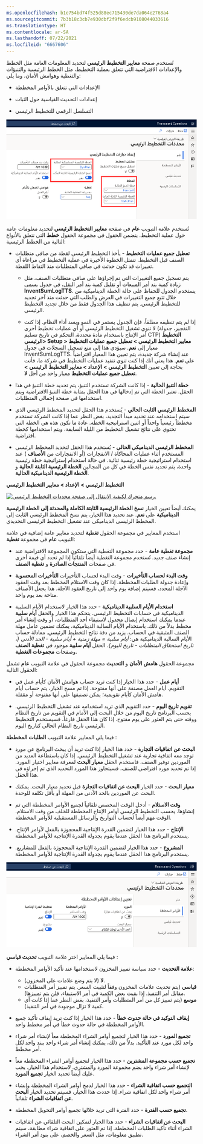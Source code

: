 ```yaml
---
ms.openlocfilehash: b1e754bd74f525d88ec715430de7da064e2768a4
ms.sourcegitcommit: 7b3b18c3cb7e930dbf2f9f6edcb9108044033616
ms.translationtype: HT
ms.contentlocale: ar-SA
ms.lasthandoff: 07/22/2021
ms.locfileid: "6667606"
---
```

تُستخدم صفحة **معايير التخطيط الرئيسي** لتحديد المعلومات العامة مثل الخطط والإعدادات الافتراضية التي تتعلق بعملية التخطيط، مثل الخطط الرئيسية والتنبؤات والتغطية وهوامش الأمان، وما يلي:

-   الإعدادات التي تتعلق بالأوامر المخططة

-   إعدادات التحديث القياسية حول الثبات

-   التسلسل الرقمي للتخطيط الرئيسي

![لقطة شاشة لصفحة معلمات التخطيط الرئيسي مع تمييز مجموعة حقول الخطط.](../media/plans-1.png)

تُستخدم علامة التبويب **عام** في صفحة **معايير التخطيط الرئيسي** لتحديد معلومات عامة حول عملية التخطيط. يتضمن الحقول في مجموعة الحقول **خطط** التي تتعلق بالأنواع التالية من الخطط الرئيسية:

-   **تعطيل جميع عمليات التخطيط** - يأخذ التخطيط الرئيسي لقطة من صافي متطلبات الصنف قبل التخطيط. تتمثل الخطوة الأخيرة في عملية التخطيط في مراعاة أي تغييرات قد تكون حدثت في صافي المتطلبات منذ التقاط اللقطة.

    -   يتم تسجيل جميع التغييرات التي تم إجراؤها على صافي متطلبات الصنف، مثل زيادة كمية بند أمر المبيعات أو تقليل كمية بند أمر النقل، في جدول يسمى **InventSumLogTTS**. يستخدم الجدول للحفاظ على حالة الخطة الديناميكية من خلال تتبع جميع التغييرات في العرض والطلب التي حدثت منذ آخر تجديد للتخطيط الرئيسي. يتم تنظيف هذا الجدول فقط من خلال تجديد التخطيط الرئيسي.

    -   إذا لم يتم تنظيفه مطلقاً، فإن الجدول يستمر في النمو ويسد أداء النظام. إذا كنت لا تنوي تشغيل التخطيط الرئيسي أو أي عمليات تخطيط أخرى (التفجير، جدولة أمر الإنتاج باستخدام مادة محددة، التحكم في تاريخ تسليم CTP) **التخطيط الرئيسي> Setup > معايير التخطيط الرئيسي > تعطيل جميع عمليات التخطيط** معيار إلى **نعم**. سيؤدي هذا إلى منع تسجيل السجلات في جدول InventSumLogTTS. عند إنشاء شركة جديدة، يتم تعيين هذا المعيار افتراضياً على **نعم**. هذا يعني أنك إذا كنت تنوي تنفيذ عمليات التخطيط في شركة ما، فأنت بحاجة إلى تعيين **التخطيط الرئيسي > الإعداد > معايير التخطيط الرئيسي > تعطيل جميع عمليات التخطيط** معيار واحد من أجل **لا**.

-   **خطة التنبؤ الحالية** - إذا كانت الشركة تستخدم التنبؤ، يتم تحديد خطة التنبؤ في هذا الحقل. تعتبر الخطة التي تم إدخالها في هذا الحقل بمثابة خطة التنبؤ الافتراضية ويتم استخدامها في صفحة إجمالي المتطلبات.

-   **المخطط الرئيسي الثابت الحالي** - يُستخدم هذا الحقل لتحديد المخطط الرئيسي الذي سيتم استخدامه عند تحديد مبدأ التجديد، بغض النظر عما إذا كانت الشركة تستخدم مخططاً رئيسياً واحداً أو اثنين استراتيجية الخطة. عادة ما تكون هذه هي الخطة التي تحتوي على نتائج تشغيل التخطيط من الليلة السابقة، ويتم استخدامها كخطة افتراضية.

-   **المخطط الرئيسي الديناميكي الحالي** - يُستخدم هذا الحقل لتحديد المخطط الرئيسي المستخدم أثناء عمليات المحاكاة / الانفجارات (أو الانفجارات من **الأصناف** ) عند استخدام استراتيجية خطة رئيسية ثنائية. في حالة استخدام إستراتيجية خطة رئيسية واحدة، يتم تحديد نفس الخطة في كل من المجالين **الخطة الرئيسية الثابتة الحالية** و **الخطة الرئيسية الديناميكية الحالية**.

**التخطيط الرئيسي > الإعداد > معايير التخطيط الرئيسي**

[![رسم متحرك لكيفية الانتقال إلى صفحة محددات التخطيط الرئيسي.](../media/planning-parameters.gif)](../media/planning-parameters.gif#lightbox)

يمكنك أيضاً تعيين الخيار **نسخ الخطة الرئيسية الثابتة الكاملة والمحدثة إلى الخطة الرئيسية الديناميكية** على **نعم**. عند تحديد هذا الخيار، يتم نسخ المخطط الرئيسي الثابت إلى المخطط الرئيسي الديناميكي عند تشغيل التخطيط الرئيسي التجديدي.

استخدم المعايير في مجموعة الحقول **تغطية** لتحديد معايير عامة إضافية في علامة التبويب **عام** في مجموعة **تغطية**:

-   **مجموعة تغطية عامة** - حدد مجموعة التغطية التي ستكون المجموعة الافتراضية عند إنشاء صنف جديد. تُستخدم مجموعة التغطية أيضاً تلقائياً إذا لم تحدد أي قيمة أخرى في صفحات **المنتجات الصادرة** و **تغطية الصنف**.

-   **وقت البدء لحساب التأخيرات** - وقت البدء لحساب التأخيرات **التأخيرات المحسوبة** وإعادة جدولة الطلبات المخططة. إذا كان وقت الاستلام المخطط بعد وقت العقود الآجلة المحدد، فسيتم إضافة يوم واحد إلى تاريخ العقود الآجلة. هذا يجعل الأصناف متاحة بعد يوم واحد.

-   **استخدام الأيام السلبية الديناميكية** - حدد هذا الخيار لاستخدام الأيام السلبية الديناميكية في حسابات التخطيط الرئيسي. يتحكم هذا الخيار والحقل **أيام سلبية** عندما يمكنك استخدام إيصال مجدول لاستيفاء أحد المتطلبات، أو وقت إنشاء أمر مخطط بدلاً من ذلك.
    باستخدام الأيام السالبة الديناميكية، يمكنك تضمين عامل مهلة الصنف المتبقية في الحساب. يزيد من دقة نتائج التخطيط الرئيسي. معادلة حساب الأيام السالبة الديناميكية هي: *أيام سلبية = مهلة زمنية + أيام سلبية - الحد الأدنى {، تاريخ استحقاق المتطلبات - تاريخ اليوم}*.
    الحقل **أيام سلبية** موجود في **تغطية الصنف** وصفحات **مجموعات التغطية**.

مجموعة الحقول **هامش الأمان** و **التحديث** مجموعة الحقول في علامة التبويب **عام** تشمل الحقول التالية:

-   **أيام عمل** - حدد هذا الخيار إذا كنت تريد حساب هوامش الأمان كأيام عمل في التقويم. أيام العمل مصنفة على أنها مفتوحة. إذا تم مسح الخيار، يتم حساب أيام هامش الأمان كأيام تقويمية؛ يمكن تصنيفها على أنها مفتوحة أو مقفلة.

-   **تقويم تاريخ اليوم** - حدد التقويم الذي تريد استخدامه عند تشغيل التخطيط الرئيسي. يحسب البرنامج تاريخ اليوم من خلال البحث إلى الأمام في التقويم من تاريخ النظام ووقته حتى يتم العثور على يوم مفتوح. إذا كان هذا الحقل فارغاً، فسيستخدم التخطيط الرئيسي تاريخ النظام الحالي كتاريخ اليوم.

فيما يلي المعايير علامة التبويب **الطلبات المخططة** :

-   **البحث عن اتفاقيات التجارة** - حدد هذا الخيار إذا كنت تريد أن يبحث البرنامج عن مورد توجد معه اتفاقية تجارية عند تشغيل التخطيط الرئيسي. إذا كان باستطاعة العديد من الموردين توفير الصنف، فاستخدم الحقل **معيار البحث** لمعرفة معايير اختيار المورد. إذا تم تحديد مورد افتراضي للصنف، فسيتجاوز هذا المورد التحديد الذي تم إجراؤه في هذا الحقل.

-   **معيار البحث** - حدد الخيار **البحث عن اتفاقيات التجارة** قبل تحديد معيار البحث. يمكنك البحث عن الموردين بالحد الأدنى من المهلة أو بأقل تكلفة للوحدة.

-   **وقت الاستلام** - أدخل الوقت المخصص تلقائياً لجميع الأوامر المخططة التي تم إنشاؤها. يحسب التخطيط الرئيسي أوامر الإنتاج المخططة للخلف من وقت الاستلام. الوقت مهم أيضاً لحساب التواريخ والرسائل المستقبلية للأوامر المخططة.

-   **الإنتاج** - حدد هذا الخيار لتضمين القدرة الإنتاجية المحجوزة بالفعل لأوامر الإنتاج. يستخدم البرنامج هذا الحقل عندما يقوم بجدولة القدرة الإنتاجية للأوامر المخططة.

-   **المشروع** - حدد هذا الخيار لتضمين القدرة الإنتاجية المحجوزة بالفعل للمشاريع. يستخدم البرنامج هذا الحقل عندما يقوم بجدولة القدرة الإنتاجية للأوامر المخططة.

![لقطة شاشة لصفحة إعداد إعدادات الأمر المخطط.](../media/planned-orders.png) 

فيما يلي المعايير اختر علامة التبويب **تحديث قياسي** :

-   **علامة التحديث** - حدد سياسة تمييز المخزون لاستخدامها عند تأكيد الأوامر المخططة: 
    -   **لا** (لا يتم وضع علامات على المخزون).
    -   **قياسي** (يتم تحديث علامات المخزون وفقاً لتثبيت السعر. يتم تمييز أمر المتطلبات مقابل أمر التنفيذ.     إذا بقيت بعض الكمية في أمر الاستيفاء، فلن يتم تمييزها).
    -   **موسع** (يتم تمييز كل من أمر المتطلبات وأمر التنفيذ، بغض النظر عما إذا كانت أي كمية لا تزال موجودة في أمر التنفيذ).

-   **إيقاف التوكيد في حالة حدوث خطأ** - حدد هذا الخيار إذا كنت تريد إيقاف تأكيد جميع الأوامر المخططة في حالة حدوث خطأ في أمر مخطط واحد.

-   **تجميع المورد** - حدد هذا الخيار لتجميع أوامر الشراء المخططة معاً لإنشاء أمر شراء واحد لكل مورد عند التأكيد. بدلاً من ذلك، يمكنك إنشاء أمر شراء واحد ببند واحد لكل أمر مخطط.

-   **تجميع حسب مجموعة المشترين** - حدد هذا الخيار لتجميع أوامر الشراء المخططة معاً لإنشاء أمر شراء واحد يضم مجموعة المورد والمشتري. لاستخدام هذا الخيار، يجب عليك أيضاً تحديد الخيار **تجميع المورد**.

-   **التجميع حسب اتفاقية الشراء** - حدد هذا الخيار لدمج أوامر الشراء المخططة وإنشاء أمر شراء واحد لكل اتفاقية شراء. إذا حددت هذا الخيار، فسيتم تحديد الخيار **البحث عن اتفاقيات الشراء** تلقائياً.

-   **تجميع حسب الفترة** - حدد الفترة التي تريد خلالها تجميع أوامر التحويل المخططة.

-   **البحث عن اتفاقيات الشراء** - حدد هذا الخيار لتمكين البحث التلقائي عن اتفاقيات الشراء أثناء تأكيد الطلبات المخططة. إذا تم العثور على اتفاقية شراء مطابقة، سيتم تطبيق معلومات، مثل السعر والخصم، على بنود أمر الشراء.

